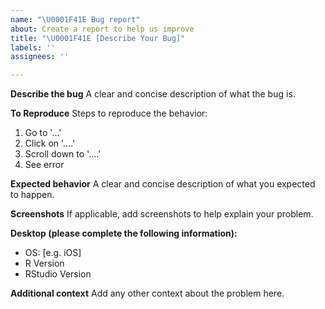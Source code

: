 ```yaml
---
name: "\U0001F41E Bug report"
about: Create a report to help us improve
title: "\U0001F41E [Describe Your Bug]"
labels: ''
assignees: ''

---
```


**Describe the bug**
A clear and concise description of what the bug is.

**To Reproduce**
Steps to reproduce the behavior:
1. Go to '...'
2. Click on '....'
3. Scroll down to '....'
4. See error

**Expected behavior**
A clear and concise description of what you expected to happen.

**Screenshots**
If applicable, add screenshots to help explain your problem.

**Desktop (please complete the following information):**
 - OS: [e.g. iOS]
 - R Version
 - RStudio Version

**Additional context**
Add any other context about the problem here.

